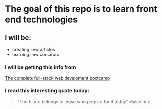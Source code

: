 # The goal of this repo is to learn front end technologies 

## I will be:
- creating new articles 
- learning new concepts

### i will be getting this info from 
[The complete full-stack web develoment bootcamp](https://www.udemy.com/course/the-complete-web-development-bootcamp/?referralCode=F2958B9D9447BDFC8244&couponCode=ST10MT30325G2)

### I read this interesting quote today:
> "The future belongs to those who prepare for it today"
> Malcolm x

